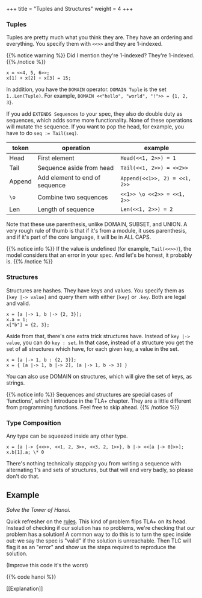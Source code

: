 +++
title = "Tuples and Structures"
weight = 4
+++

### Tuples

Tuples are pretty much what you think they are. They have an ordering and everything. You specify them with `<<>>` and they are 1-indexed.

{{% notice warning %}}
Did I mention they're 1-indexed? They're 1-indexed.
{{% /notice %}}

```
x = <<4, 5, 6>>;
x[1] + x[2] + x[3] = 15;
```

In addition, you have the `DOMAIN` operator. `DOMAIN Tuple` is the set `1..Len(Tuple)`. For example, `DOMAIN <<"hello", "world", "!">> = {1, 2, 3}`.

If you add `EXTENDS Sequences` to your spec, they also do double duty as sequences, which adds some more functionality. None of these operations will mutate the sequence. If you want to pop the head, for example, you have to do `seq := Tail(seq)`.

token | operation | example
------|-----------|--------
Head | First element | `Head(<<1, 2>>) = 1`
Tail | Sequence aside from head | `Tail(<<1, 2>>) = <<2>>`
Append | Add element to end of sequence | `Append(<<1>>, 2) = <<1, 2>>`
`\o` | Combine two sequences | `<<1>> \o <<2>> = <<1, 2>>`
Len | Length of sequence | `Len(<<1, 2>>) = 2`

Note that these use parenthesis, unlike DOMAIN, SUBSET, and UNION. A very rough rule of thumb is that if it's from a module, it uses parenthesis, and if it's part of the core language, it will be in ALL CAPS.

{{% notice info %}}
If the value is undefined (for example, `Tail(<<>>)`), the model considers that an error in your spec. And let's be honest, it probably is.
{{% /notice %}}

### Structures

Structures are hashes. They have keys and values. You specify them as `[key |-> value]` and query them with either `[key]` or `.key`. Both are legal and valid.

```
x = [a |-> 1, b |-> {2, 3}];
x.a = 1;
x["b"] = {2, 3};
```

Aside from that, there's one extra trick structures have. Instead of `key |-> value`, you can do `key : set`. In that case, instead of a structure you get the set of all structures which have, for each given key, a value in the set.

```
x = [a |-> 1, b : {2, 3}];
x = { [a |-> 1, b |-> 2], [a |-> 1, b -> 3] }
```

You can also use DOMAIN on structures, which will give the set of keys, as strings.


{{% notice info %}}
Sequences and structures are special cases of ‘functions’, which I introduce in the TLA+ chapter. They are a little different from programming functions. Feel free to skip ahead.
{{% /notice %}}

### Type Composition

Any type can be squeezed inside any other type.

```
x = [a |-> {<<>>, <<1, 2, 3>>, <<3, 2, 1>>}, b |-> <<[a |-> 0]>>];
x.b[1].a; \* 0
```

There's nothing technically _stopping_ you from writing a sequence with alternating 1's and sets of structures, but that will end very badly, so please don't do that.

## Example

_Solve the Tower of Hanoi._

Quick refresher on the [rules](https://www.cs.sfu.ca/~tamaras/recursion/Rules_Towers_Hanoi.html). This kind of problem flips TLA+ on its head. Instead of checking if our solution has no problems, we're checking that our problem has a solution! A common way to do this is to turn the spec inside out: we say the spec is "valid" if the solution is unreachable. Then TLC will flag it as an "error" and show us the steps required to reproduce the solution.

(Improve this code it's the worst)

{{% code hanoi %}}

[[Explanation]]

